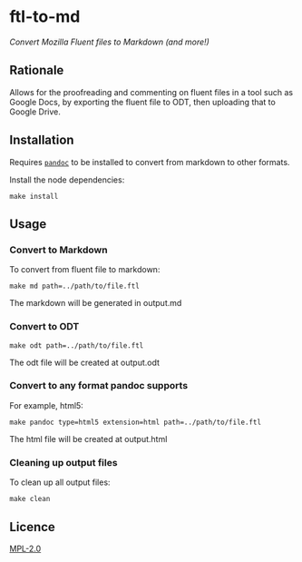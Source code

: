 # ftl-to-md
*Convert Mozilla Fluent files to Markdown (and more!)*

## Rationale

Allows for the proofreading and commenting on fluent files in a tool such as Google Docs, by exporting the fluent file to ODT, then uploading that to Google Drive.

## Installation

Requires [`pandoc`](https://pandoc.org/) to be installed to convert from markdown to other formats.

Install the node dependencies:

```
make install
```

## Usage

### Convert to Markdown

To convert from fluent file to markdown:

```
make md path=../path/to/file.ftl
```

The markdown will be generated in output.md

### Convert to ODT

```
make odt path=../path/to/file.ftl
```

The odt file will be created at output.odt

### Convert to any format pandoc supports

For example, html5:

```
make pandoc type=html5 extension=html path=../path/to/file.ftl
```

The html file will be created at output.html

### Cleaning up output files

To clean up all output files:

```
make clean
```

## Licence

[MPL-2.0](https://www.mozilla.org/en-GB/MPL/2.0/)
